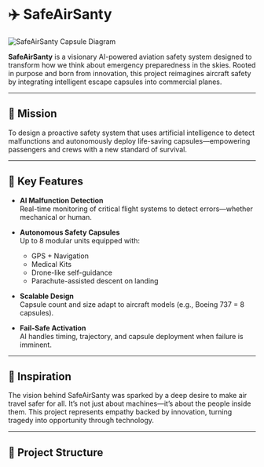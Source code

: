 # ✈️ SafeAirSanty

![SafeAirSanty Capsule Diagram](https://github.com/SantyAIProjects/SafeAirSanty/raw/main/docs/SafeAirSanty.png)


**SafeAirSanty** is a visionary AI-powered aviation safety system designed to transform how we think about emergency preparedness in the skies. Rooted in purpose and born from innovation, this project reimagines aircraft safety by integrating intelligent escape capsules into commercial planes.

---

## 🌟 Mission

To design a proactive safety system that uses artificial intelligence to detect malfunctions and autonomously deploy life-saving capsules—empowering passengers and crews with a new standard of survival.

---

## 🚀 Key Features

- **AI Malfunction Detection**  
  Real-time monitoring of critical flight systems to detect errors—whether mechanical or human.

- **Autonomous Safety Capsules**  
  Up to 8 modular units equipped with:
  - GPS + Navigation
  - Medical Kits
  - Drone-like self-guidance
  - Parachute-assisted descent on landing

- **Scalable Design**  
  Capsule count and size adapt to aircraft models (e.g., Boeing 737 = 8 capsules).

- **Fail-Safe Activation**  
  AI handles timing, trajectory, and capsule deployment when failure is imminent.

---

## 🧠 Inspiration

The vision behind SafeAirSanty was sparked by a deep desire to make air travel safer for all. It’s not just about machines—it’s about the people inside them. This project represents empathy backed by innovation, turning tragedy into opportunity through technology.

---

## 📂 Project Structure
